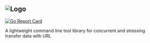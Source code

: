 ![Logo](https://iili.io/JjCxoB.png)
---

[![Go Report Card](https://goreportcard.com/badge/github.com/odair-pedro/gourl)](https://goreportcard.com/report/github.com/odair-pedro/gourl)

A lightweight command line tool library for concurrent and stressing transfer data with URL 
